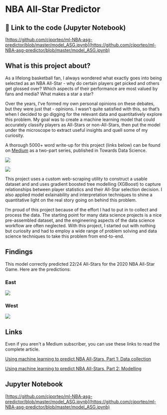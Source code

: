 # NBA All-Star Predictor

## 🧐 Link to the code (Jupyter Notebook)

[https://github.com/cjporteo/ml-NBA-asg-predictor/blob/master/model_ASG.ipynb](https://github.com/cjporteo/ml-NBA-asg-predictor/blob/master/model_ASG.ipynb)

## What is this project about?

As a lifelong basketball fan, I always wondered what exactly goes into being selected as an NBA All-Star - why do certain players get picked and others get glossed over? Which aspects of their performance are most valued by fans and media? What makes a star a star?

Over the years, I’ve formed my own personal opinions on these debates, but they were just that - opinions. I wasn’t quite satisfied with this, so that’s when I decided to go digging for the relevant data and quantitatively explore this problem. My goal was to create a machine learning model that could accurately classify players as All-Stars or non-All-Stars, then put the model under the microscope to extract useful insights and quell some of my curiosity.

A thorough 5000+ word write-up for this project (links below) can be found on [Medium](https://medium.com/@cjporteo) as a two-part series, published in Towards Data Science.

![](https://i.imgur.com/E0YvkTu.png)

![](https://i.imgur.com/RaEvrQM.png)

This project uses a custom web-scraping utility to construct a usable dataset and and uses gradient boosted tree modelling (XGBoost) to capture relationships between player statistics and their All-Star selection decision. I also applied model exlainability and interpretation techniques to shine a quantitative light on the real story going on behind this problem.

I’m proud of this project because of the effort I had to put in to collect and process the data. The starting point for many data science projects is a nice pre-assembled dataset, and the engineering aspects of the data science workflow are often neglected. With this project, I started out with nothing but curiosity and had to employ a wide range of problem solving and data science techniques to take this problem from end-to-end.

## Findings

This model correctly predicted 22/24 All-Stars for the 2020 NBA All-Star Game. Here are the predictions:

### East

![](https://i.imgur.com/7L5Zpwu.png)

### West

![](https://i.imgur.com/oUVN2Vm.png)

## Links

Even if you aren't a Medium subscriber, you can use these links to read the complete article.

[Using machine learning to predict NBA All-Stars, Part 1: Data collection](https://medium.com/@cjporteo/using-machine-learning-to-predict-nba-all-stars-part-1-data-collection-9fb94d386530?source=friends_link&sk=a96c9598bd868f16f508e75c6dff3158)


[Using machine learning to predict NBA All-Stars, Part 2: Modelling](https://medium.com/@cjporteo/using-machine-learning-to-predict-nba-all-stars-part-2-modelling-a66e6b534998?source=friends_link&sk=98afe5974104d088d4d3c99e0d305a38)

## Jupyter Notebook

[https://github.com/cjporteo/ml-NBA-asg-predictor/blob/master/model_ASG.ipynb](https://github.com/cjporteo/ml-NBA-asg-predictor/blob/master/model_ASG.ipynb)

